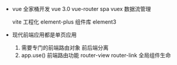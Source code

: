 - vue 全家桶开发
    vue 3.0
    vue-router  spa
    vuex    数据流管理

    vite 工程化
    element-plus 组件库
    element3

- 现代前端应用都是单页应用
    1. 需要专门的前端路由对象
        前后端分离 
    2. app.use()
        前端路由功能
        router-view router-link 全局组件生命
